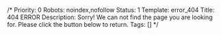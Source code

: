 /*
Priority: 0
Robots: noindex,nofollow
Status: 1
Template: error_404
Title: 404 ERROR
Description: Sorry! We can not find the page you are looking for. Please click the button below to return.
Tags: []
*/